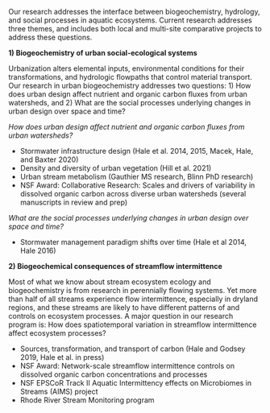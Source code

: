 Our research addresses the interface between biogeochemistry, hydrology, and social processes in aquatic ecosystems. Current research addresses three themes, and includes both local and multi-site comparative projects to address these questions.

**1) Biogeochemistry of urban social-ecological systems**

Urbanization alters elemental inputs, environmental conditions for their transformations, and hydrologic flowpaths that control material transport. Our research in urban biogeochemistry addresses two questions: 1) How does urban design affect nutrient and organic carbon fluxes from urban watersheds, and 2) What are the social processes underlying changes in urban design over space and time?

_How does urban design affect nutrient and organic carbon fluxes from urban watersheds?_

- Stormwater infrastructure design (Hale et al. 2014, 2015, Macek, Hale, and Baxter 2020)
- Density and diversity of urban vegetation (Hill et al. 2021)
- Urban stream metabolism (Gauthier MS research, Blinn PhD research)
- NSF Award: Collaborative Research: Scales and drivers of variability in dissolved organic carbon across diverse urban watersheds (several manuscripts in review and prep)

_What are the social processes underlying changes in urban design over space and time?_

- Stormwater management paradigm shifts over time (Hale et al 2014, Hale 2016)

**2) Biogeochemical consequences of streamflow intermittence**

Most of what we know about stream ecosystem ecology and biogeochemistry is from research in perennially flowing systems. Yet more than half of all streams experience flow intermittence, especially in dryland regions, and these streams are likely to have different patterns of and controls on ecosystem processes. A major question in our research program is: How does spatiotemporal variation in streamflow intermittence affect ecosystem processes?

- Sources, transformation, and transport of carbon (Hale and Godsey 2019, Hale et al. in press)
- NSF Award: Network-scale streamflow intermittence controls on dissolved organic carbon concentrations and processes
- NSF EPSCoR Track II Aquatic Intermittency effects on Microbiomes in Streams (AIMS) project
- Rhode River Stream Monitoring program
